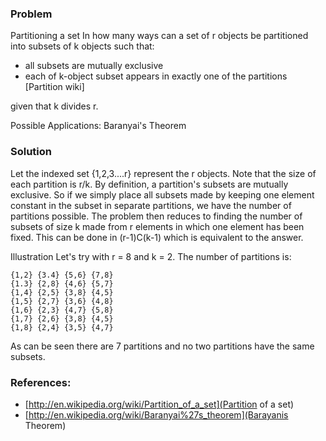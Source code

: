 ### Problem 

Partitioning a set 
In how many ways can a set of r objects be partitioned into subsets of k objects such that:

* all subsets are mutually exclusive 
* each of k-object subset appears in exactly one of the partitions [Partition wiki]

given that k divides r.

Possible Applications: Baranyai's Theorem

### Solution 

Let the indexed set {1,2,3....r} represent the r objects. Note that the size of each partition is r/k. By definition, a partition's subsets are mutually exclusive. So if we simply place all subsets made by keeping one element constant in the subset in separate partitions, we have the number of partitions possible. The problem then reduces to finding the number of subsets of size k made from r elements in which one element has been fixed. This can be done in (r-1)C(k-1) which is equivalent to the answer.

Illustration Let's try with r = 8 and k = 2. The number of partitions is:

    {1,2} {3.4} {5,6} {7,8}
    {1.3} {2,8} {4,6} {5,7}
    {1,4} {2,5} {3,8} {4,5}
    {1,5} {2,7} {3,6} {4,8}
    {1,6} {2,3} {4,7} {5,8}
    {1,7} {2,6} {3,8} {4,5}
    {1,8} {2,4} {3,5} {4,7}

As can be seen there are 7 partitions and no two partitions have the same subsets.

### References: 

* [http://en.wikipedia.org/wiki/Partition_of_a_set](Partition of a set) 
* [http://en.wikipedia.org/wiki/Baranyai%27s_theorem](Barayanis Theorem) 

